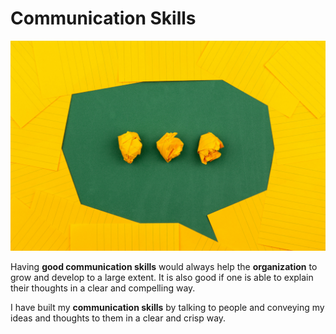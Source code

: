 # Communication Skills 

![](https://github.com/suhasmaddali/Communication-Skills-/blob/main/volodymyr-hryshchenko-V5vqWC9gyEU-unsplash.jpg)

Having __good communication skills__ would always help the __organization__ to grow and develop to a large extent. It is also good if one is able to explain their thoughts in a clear and compelling way. 

I have built my __communication skills__ by talking to people and conveying my ideas and thoughts to them in a clear and crisp way. 
